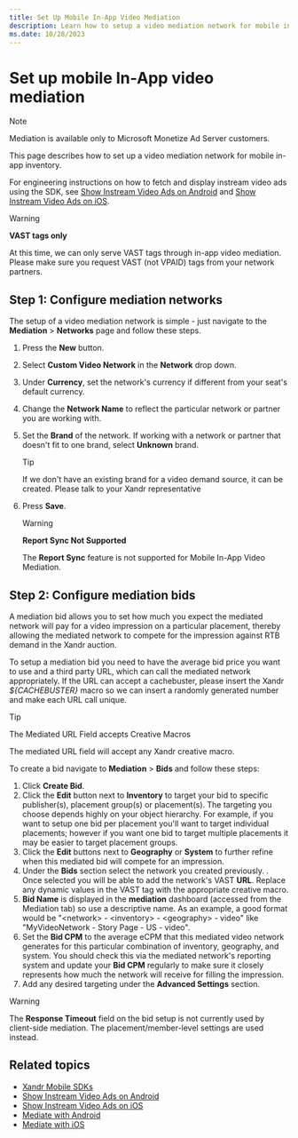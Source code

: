 ```yaml
---
title: Set Up Mobile In-App Video Mediation
description: Learn how to setup a video mediation network for mobile in-app inventory.
ms.date: 10/28/2023
---
```



# Set up mobile In-App video mediation

> [!NOTE]
> Mediation is available only to Microsoft Monetize Ad Server customers.

This page describes how to set up a video mediation network for mobile
in-app inventory.

For engineering instructions on how to fetch and display instream video
ads using the SDK, see [Show Instream Video Ads on Android](../mobile-sdk/show-instream-video-ads-on-android.md) and [Show Instream Video Ads on iOS](../mobile-sdk/show-instream-video-ads-on-ios.md).

> [!WARNING]
> **VAST tags only**
>
> At this time, we can only serve VAST tags through in-app video mediation. Please make sure you request VAST (not VPAID) tags from your network partners.

## Step 1: Configure mediation networks

The setup of a video mediation network is simple - just navigate to the
**Mediation**
\> **Networks** page and follow
these steps.

1. Press the **New** button.

1. Select **Custom Video Network** in the
    **Network** drop down.

1. Under **Currency**, set the
    network's currency if different from your seat's default currency.

1. Change the **Network Name** to reflect
    the particular network or partner you are working with.

1. Set the **Brand** of the network. If
    working with a network or partner that doesn't fit to one brand,
    select **Unknown** brand.
    
    > [!TIP]
    > If we don't have an existing brand for a video demand source, it can be created. Please talk to your Xandr representative

1. Press **Save**.

   > [!WARNING]
   > **Report Sync Not Supported** 
   > 
   > The **Report Sync** feature is not supported for Mobile In-App Video Mediation.

## Step 2: Configure mediation bids

A mediation bid allows you to set how much you expect the mediated
network will pay for a video impression on a particular placement,
thereby allowing the mediated network to compete for the impression
against RTB demand in the Xandr auction.

To setup a mediation bid you need to have the average bid price you want
to use and a third party URL, which can call the mediated network
appropriately. If the URL can accept a cachebuster, please insert the
Xandr *${CACHEBUSTER}* macro so we can insert a randomly generated
number and make each URL call unique.

> [!TIP]
> The Mediated URL Field accepts Creative Macros
>
> The mediated URL field will accept any Xandr creative macro.

To create a bid navigate to
**Mediation**
\> **Bids** and follow these steps:

1. Click **Create Bid**.
2. Click the **Edit** button next to
    **Inventory** to target your bid
    to specific publisher(s), placement group(s) or placement(s). The
    targeting you choose depends highly on your object hierarchy. For
    example, if you want to setup one bid per placement you'll want to
    target individual placements; however if you want one bid to target
    multiple placements it may be easier to target placement groups.
1. Click the **Edit** buttons next to
    **Geography** or
    **System** to further refine when
    this mediated bid will compete for an impression.
1. Under the **Bids** section select
    the network you created previously.
. Once selected you will be able to add the network's VAST
    **URL**. Replace any dynamic values in
    the VAST tag with the appropriate creative macro.
1. **Bid Name** is displayed in the
    **mediation** dashboard (accessed from the
    Mediation tab) so use a
    descriptive name. As an example, a good format would be
    "\<network\> - \<inventory\> - \<geography\> - video" like
    "MyVideoNetwork - Story Page - US - video".
1. Set the **Bid CPM** to the average
    eCPM that this mediated video network generates for this particular
    combination of inventory, geography, and system. You should check
    this via the mediated network's reporting system and update your
    **Bid CPM** regularly to make sure it
    closely represents how much the network will receive for filling the
    impression.
1. Add any desired targeting under the
    **Advanced Settings** section.

> [!WARNING]
> The **Response Timeout** field on the bid setup is not currently used by client-side mediation. The placement/member-level settings are used instead.

## Related topics

- [Xandr Mobile SDKs](../mobile-sdk/xandr-mobile-sdks.md)
- [Show Instream Video Ads on Android](../mobile-sdk/show-instream-video-ads-on-android.md)
- [Show Instream Video Ads on iOS](../mobile-sdk/show-instream-video-ads-on-ios.md)
- [Mediate with Android](../mobile-sdk/mediate-with-android-sdk-instructions.md)
- [Mediate with iOS](../mobile-sdk/mediate-with-ios.md)